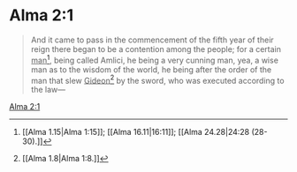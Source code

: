 # Alma 2:1

> And it came to pass in the commencement of the fifth year of their reign there began to be a contention among the people; for a certain <u>man</u>[^a], being called Amlici, he being a very cunning man, yea, a wise man as to the wisdom of the world, he being after the order of the man that slew <u>Gideon</u>[^b] by the sword, who was executed according to the law—

[Alma 2:1](https://www.churchofjesuschrist.org/study/scriptures/bofm/alma/2?lang=eng&id=p1#p1)


[^a]: [[Alma 1.15|Alma 1:15]]; [[Alma 16.11|16:11]]; [[Alma 24.28|24:28 (28-30).]]
[^b]: [[Alma 1.8|Alma 1:8.]]
